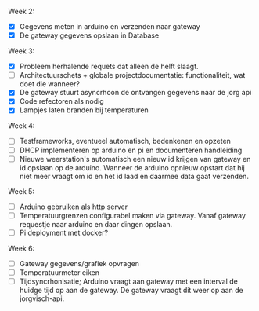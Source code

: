 Week 2:

- [x] Gegevens meten in arduino en verzenden naar gateway
- [x] De gateway gegevens opslaan in Database

Week 3:
- [x] Probleem herhalende requets dat alleen de helft slaagt.
- [ ] Architectuurschets + globale projectdocumentatie: functionaliteit, wat doet die wanneer?
- [x] De gateway stuurt asyncrhoon de ontvangen gegevens naar de jorg api
- [x] Code refectoren als nodig
- [x] Lampjes laten branden bij temperaturen

Week 4:
- [ ] Testframeworks, eventueel automatisch, bedenkenen en opzeten
- [ ] DHCP implementeren op arduino en pi en documenteren handleiding
- [ ] Nieuwe weerstation's automatisch een nieuw id krijgen van gateway en id opslaan op de arduino. Wanneer de arduino opnieuw opstart dat hij niet meer vraagt om id en het id laad en daarmee data gaat verzenden.

Week 5:
- [ ] Arduino gebruiken als http server
- [ ] Temperatuurgrenzen configurabel maken via gateway. Vanaf gateway requestje naar arduino en daar dingen opslaan.
- [ ] Pi deployment met docker?

Week 6:
- [ ] Gateway gegevens/grafiek opvragen
- [ ] Temperatuurmeter eiken
- [ ] Tijdsyncrhonisatie; Arduino vraagt aan gateway met een interval de huidge tijd op aan de gateway. De gateway vraagt dit weer op aan de jorgvisch-api.
